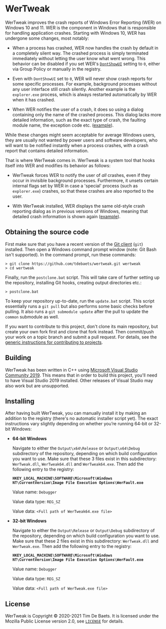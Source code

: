 WerTweak
========

WerTweak improves the crash reports of Windows Error Reporting (WER) on Windows 10 and 11. WER is the component in Windows that is responsible for handling application crashes. Starting with Windows 10, WER has undergone some changes, most notably:

- When a process has crashed, WER now handles the crash by default in a completely silent way. The crashed process is simply terminated immediately without letting the user know what went wrong. This behavior can be disabled if you set WER's [`DontShowUI`](https://docs.microsoft.com/en-us/windows/win32/wer/wer-settings#DontShowUI) setting to `0`, either via Group Policy or manually in the registry.

- Even with `DontShowUI` set to `0`, WER will never show crash reports for some specific processes. For example, background processes without any user interface still crash silently. Another example is the `explorer.exe` process, which is always restarted automatically by WER when it has crashed.

- When WER notifies the user of a crash, it does so using a dialog containing only the name of the crashed process. This dialog lacks more detailed information, such as the exact type of crash, the faulting module name, the exception code etc. ([example](Images/crashreport-before.png?raw=true)).

While these changes might seem acceptable for average Windows users, they are usually not wanted by power users and software developers, who will want to be notified instantly when a process crashes, with a crash report that contains detailed information.

That is where WerTweak comes in. WerTweak is a system tool that hooks itself into WER and modifies its behavior as follows:

- WerTweak forces WER to notify the user of *all* crashes, even if they occur in invisible background processes. Furthermore, it unsets certain internal flags set by WER in case a 'special' process (such as `explorer.exe`) crashes, so that these crashes are also reported to the user.

- With WerTweak installed, WER displays the same old-style crash reporting dialog as in previous versions of Windows, meaning that detailed crash information is shown again ([example](Images/crashreport-after.png?raw=true)).

Obtaining the source code
-------------------------

First make sure that you have a recent version of the [Git client](https://git-scm.com/) (`git`) installed. Then open a Windows command prompt window (note: Git Bash isn't supported). In the command prompt, run these commands:
```
> git clone https://github.com/tdebaets/wertweak.git wertweak
> cd wertweak
```

Finally, run the `postclone.bat` script. This will take care of further setting up the repository, installing Git hooks, creating output directories etc.:
```
> postclone.bat
```

To keep your repository up-to-date, run the `update.bat` script. This script essentially runs a `git pull` but also performs some basic checks before pulling. It also runs a `git submodule update` after the pull to update the `common` submodule as well.

If you want to contribute to this project, don't clone its main repository, but create your own fork first and clone that fork instead. Then commit/push your work on a topic branch and submit a pull request. For details, see the [generic instructions for contributing to projects](https://github.com/tdebaets/common/blob/master/CONTRIBUTING.md).

Building
--------

WerTweak has been written in C++ using [Microsoft Visual Studio Community 2019](https://visualstudio.microsoft.com/vs/). This means that in order to build this project, you'll need to have Visual Studio 2019 installed. Other releases of Visual Studio may also work but are unsupported.

Installing
----------

After having built WerTweak, you can manually install it by making an addition to the registry (there's no automatic installer script yet). The exact instructions vary slightly depending on whether you’re running 64-bit or 32-bit Windows:

- **64-bit Windows**

  Navigate to either the `Output\x64\Release` or `Output\x64\Debug` subdirectory of the repository, depending on which build configuration you want to use. Make sure that these 3 files exist in this subdirectory: `WerTweak.dll`, `WerTweak64.dll` and `WerTweak64.exe`. Then add the following entry to the registry:
  
  **`HKEY_LOCAL_MACHINE\SOFTWARE\Microsoft\Windows NT\CurrentVersion\Image File Execution Options\WerFault.exe`**
  
  Value name: `Debugger`
  
  Value data type: `REG_SZ`
  
  Value data: `<Full path of WerTweak64.exe file>`

- **32-bit Windows**

  Navigate to either the `Output\Release` or `Output\Debug` subdirectory of the repository, depending on which build configuration you want to use. Make sure that these 2 files exist in this subdirectory: `WerTweak.dll` and `WerTweak.exe`. Then add the following entry to the registry:
  
  **`HKEY_LOCAL_MACHINE\SOFTWARE\Microsoft\Windows NT\CurrentVersion\Image File Execution Options\WerFault.exe`**
  
  Value name: `Debugger`
  
  Value data type: `REG_SZ`
  
  Value data: `<Full path of WerTweak.exe file>`

License
-------

WerTweak is Copyright © 2020-2021 Tim De Baets. It is licensed under the Mozilla Public License version 2.0, see [`LICENSE`](LICENSE) for details.
